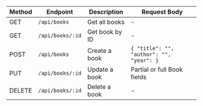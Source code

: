 | Method | Endpoint         | Description    | Request Body                             |
| ------ | ---------------- | -------------- | ---------------------------------------- |
| GET    | `/api/books`     | Get all books  | -                                        |
| GET    | `/api/books/:id` | Get book by ID | -                                        |
| POST   | `/api/books`     | Create a book  | `{ "title": "", "author": "", "year": }` |
| PUT    | `/api/books/:id` | Update a book  | Partial or full Book fields              |
| DELETE | `/api/books/:id` | Delete a book  | -                                        |
